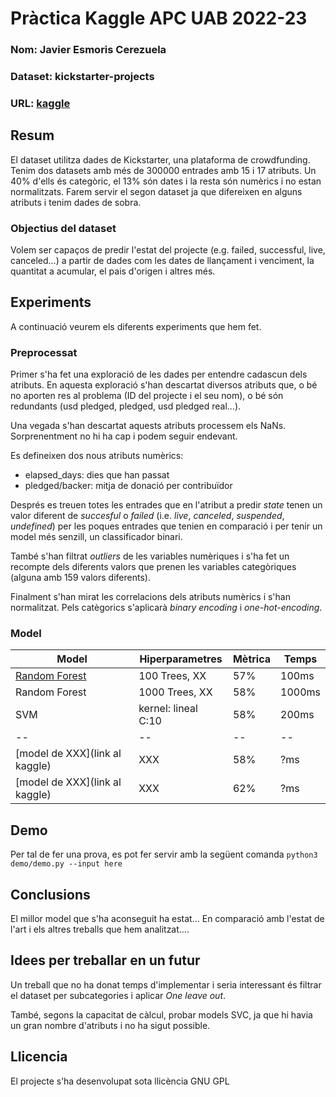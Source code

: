 # Pràctica Kaggle APC UAB 2022-23### Nom: Javier Esmoris Cerezuela### Dataset: kickstarter-projects### URL: [kaggle](https://www.kaggle.com/datasets/kemical/kickstarter-projects)## ResumEl dataset utilitza dades de Kickstarter, una plataforma de crowdfunding. Tenim dos datasets amb més de 300000 entrades amb 15 i 17 atributs. Un 40% d'ells és categòric, el 13% són dates i la resta són numèrics i no estan normalitzats. Farem servir el segon dataset ja que difereixen en alguns atributs i tenim dades de sobra.### Objectius del datasetVolem ser capaços de predir l'estat del projecte (e.g. failed, successful, live, canceled...) a partir de dades com les dates de llançament i venciment, la quantitat a acumular, el pais d'origen i altres més.## ExperimentsA continuació veurem els diferents experiments que hem fet.### PreprocessatPrimer s'ha fet una exploració de les dades per entendre cadascun dels atributs. En aquesta exploració s'han descartat diversos atributs que, o bé no aporten res al problema (ID del projecte i el seu nom), o bé són redundants (usd pledged, pledged, usd pledged real...).Una vegada s'han descartat aquests atributs processem els NaNs. Sorprenentment no hi ha cap i podem seguir endevant.Es defineixen dos nous atributs numèrics:- elapsed_days: dies que han passat- pledged/backer: mitja de donació per contribuïdorDesprés es treuen totes les entrades que en l'atribut a predir _state_ tenen un valor diferent de _succesful_ o _failed_ (i.e. _live_, _canceled_, _suspended_, _undefined_) per les poques entrades que tenien en comparació i per tenir un model més senzill, un classificador binari.També s'han filtrat _outliers_ de les variables numèriques i s'ha fet un recompte dels diferents valors que prenen les variables categòriques (alguna amb 159 valors diferents).Finalment s'han mirat les correlacions dels atributs numèrics i s'han normalitzat. Pels catègorics s'aplicarà _binary encoding_ i _one-hot-encoding_.### Model| Model | Hiperparametres | Mètrica | Temps || -- | -- | -- | -- || [Random Forest](link) | 100 Trees, XX | 57% | 100ms || Random Forest | 1000 Trees, XX | 58% | 1000ms || SVM | kernel: lineal C:10 | 58% | 200ms || -- | -- | -- | -- || [model de XXX](link al kaggle) | XXX | 58% | ?ms || [model de XXX](link al kaggle) | XXX | 62% | ?ms |## DemoPer tal de fer una prova, es pot fer servir amb la següent comanda``` python3 demo/demo.py --input here ```## ConclusionsEl millor model que s'ha aconseguit ha estat...En comparació amb l'estat de l'art i els altres treballs que hem analitzat....## Idees per treballar en un futurUn treball que no ha donat temps d'implementar i seria interessant és filtrar el dataset per subcategories i aplicar _One leave out_.També, segons la capacitat de càlcul, probar models SVC, ja que hi havia un gran nombre d'atributs i no ha sigut possible. ## LlicenciaEl projecte s’ha desenvolupat sota llicència GNU GPL